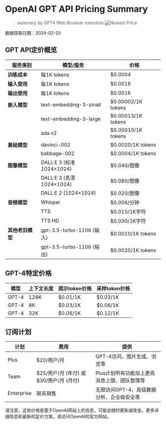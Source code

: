 # OpenAI GPT API Pricing Summary

> summary by GPT4 Web Browser extention
![Newest Price](https://openai.com/pricing)

数据获取日期：2024-02-20

## GPT API定价概览

| 服务类别 | 模型/服务 | 价格 |
| --- | --- | --- |
| **训练成本** | 每1K tokens | $0.0004 |
| **输入使用** | 每1K tokens | $0.0016 |
| **输出使用** | 每1K tokens | $0.0016 |
| **嵌入模型** | text-embedding-3-small | $0.00002/1K tokens |
| | text-embedding-3-large | $0.00013/1K tokens |
| | ada v2 | $0.00010/1K tokens |
| **基础模型** | davinci-002 | $0.0020/1K tokens |
| | babbage-002 | $0.0004/1K tokens |
| **图像模型** | DALL·E 3 (标准 1024×1024) | $0.040/图像 |
| | DALL·E 3 (高清 1024×1024) | $0.080/图像 |
| | DALL·E 2 (1024×1024) | $0.020/图像 |
| **音频模型** | Whisper | $0.006/分钟 |
| | TTS | $0.015/1K字符 |
| | TTS HD | $0.030/1K字符 |
| **其他老旧模型** | gpt-3.5-turbo-1106 (输入) | $0.0010/1K tokens |
| | gpt-3.5-turbo-1106 (输出) | $0.0020/1K tokens |

## GPT-4特定价格

| 模型 | 上下文长度 | 提示token价格 | 采样token价格 |
| --- | --- | --- | --- |
| GPT-4 | 128K | $0.01/1K | $0.03/1K |
| GPT-4 | 8K | $0.03/1K | $0.06/1K |
| GPT-4 | 32K | $0.06/1K | $0.12/1K |

## 订阅计划

| 计划 | 费用 | 提供 |
| --- | --- | --- |
| Plus | $20/用户/月 | GPT-4访问、图片生成、浏览等 |
| Team | $25/用户/月 (年付) 或 $30/用户/月 (月付) | Plus计划所有功能加上更高消息上限、团队管理等 |
| Enterprise | 联系销售 | 无限访问GPT-4、高级数据分析、企业级安全等 |

请注意，这些价格是基于OpenAI网站上的信息，可能会随时更新或改变。更多详细信息和最新的定价方案，请访问OpenAI的官方网站。
